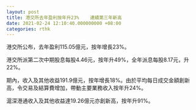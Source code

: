 ```yaml
---
layout: post
title: 港交所去年盈利按年升23%    連續第三年新高
date: 2021-02-24 12:10:40.000000000 +08:00
categories: rthk
---
```


港交所公布，去年盈利115.05億元，按年增長23%。

港交所派第二次中期股息每股4.46元，按年升49%，全年派息每股8.17元，升22%。

期內，收入及其他收益191.9億元，按年增長18%。由於平均每日成交金額創新高，令交易及結算費增加，帶動主要業務收入按年升24%。

滬深港通收入及其他收益達19.26億元亦創新高，按年升91%。

